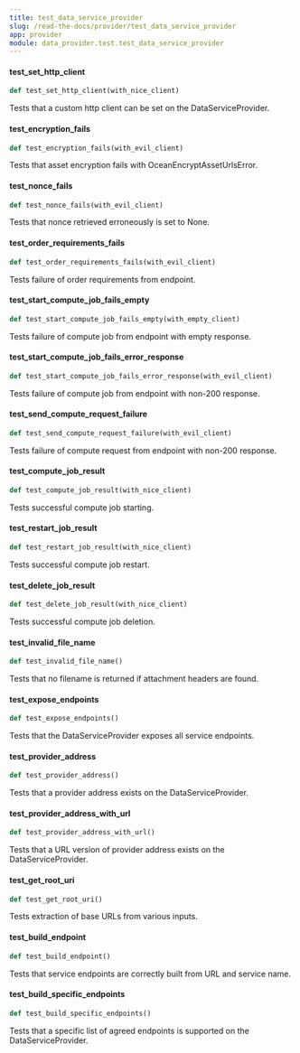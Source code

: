```yaml
---
title: test_data_service_provider
slug: /read-the-docs/provider/test_data_service_provider
app: provider
module: data_provider.test.test_data_service_provider
---
```

#### test\_set\_http\_client

```python
def test_set_http_client(with_nice_client)
```

Tests that a custom http client can be set on the DataServiceProvider.

#### test\_encryption\_fails

```python
def test_encryption_fails(with_evil_client)
```

Tests that asset encryption fails with OceanEncryptAssetUrlsError.

#### test\_nonce\_fails

```python
def test_nonce_fails(with_evil_client)
```

Tests that nonce retrieved erroneously is set to None.

#### test\_order\_requirements\_fails

```python
def test_order_requirements_fails(with_evil_client)
```

Tests failure of order requirements from endpoint.

#### test\_start\_compute\_job\_fails\_empty

```python
def test_start_compute_job_fails_empty(with_empty_client)
```

Tests failure of compute job from endpoint with empty response.

#### test\_start\_compute\_job\_fails\_error\_response

```python
def test_start_compute_job_fails_error_response(with_evil_client)
```

Tests failure of compute job from endpoint with non-200 response.

#### test\_send\_compute\_request\_failure

```python
def test_send_compute_request_failure(with_evil_client)
```

Tests failure of compute request from endpoint with non-200 response.

#### test\_compute\_job\_result

```python
def test_compute_job_result(with_nice_client)
```

Tests successful compute job starting.

#### test\_restart\_job\_result

```python
def test_restart_job_result(with_nice_client)
```

Tests successful compute job restart.

#### test\_delete\_job\_result

```python
def test_delete_job_result(with_nice_client)
```

Tests successful compute job deletion.

#### test\_invalid\_file\_name

```python
def test_invalid_file_name()
```

Tests that no filename is returned if attachment headers are found.

#### test\_expose\_endpoints

```python
def test_expose_endpoints()
```

Tests that the DataServiceProvider exposes all service endpoints.

#### test\_provider\_address

```python
def test_provider_address()
```

Tests that a provider address exists on the DataServiceProvider.

#### test\_provider\_address\_with\_url

```python
def test_provider_address_with_url()
```

Tests that a URL version of provider address exists on the DataServiceProvider.

#### test\_get\_root\_uri

```python
def test_get_root_uri()
```

Tests extraction of base URLs from various inputs.

#### test\_build\_endpoint

```python
def test_build_endpoint()
```

Tests that service endpoints are correctly built from URL and service name.

#### test\_build\_specific\_endpoints

```python
def test_build_specific_endpoints()
```

Tests that a specific list of agreed endpoints is supported on the DataServiceProvider.

